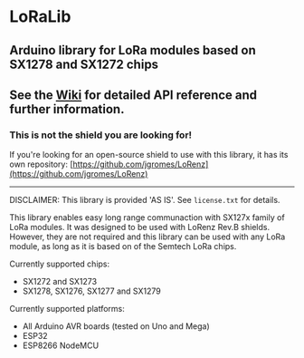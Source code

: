 # LoRaLib

## Arduino library for LoRa modules based on SX1278 and SX1272 chips

## See the [Wiki](https://github.com/jgromes/LoRaLib/wiki) for detailed API reference and further information.

### This is not the shield you are looking for!
If you're looking for an open-source shield to use with this library, it has its own repository: [https://github.com/jgromes/LoRenz](https://github.com/jgromes/LoRenz)

---

DISCLAIMER: This library is provided 'AS IS'. See `license.txt` for details.

This library enables easy long range communaction with SX127x family of LoRa modules. It was designed to be used with LoRenz Rev.B shields. However, they are not required and this library can be used with any LoRa module, as long as it is based on of the Semtech LoRa chips.

Currently supported chips:
* SX1272 and SX1273
* SX1278, SX1276, SX1277 and SX1279

Currently supported platforms:
* All Arduino AVR boards (tested on Uno and Mega)
* ESP32
* ESP8266 NodeMCU
